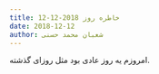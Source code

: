 ```yaml
---
title: خاطره روز 2018-12-12
date: 2018-12-12
author: شعبان محمد حسنی
---
```


امروزم یه روز عادی بود مثل روزای گذشته.